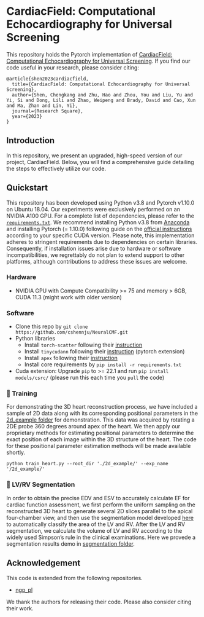 # CardiacField: Computational Echocardiography for Universal Screening

This repository holds the Pytorch implementation of [CardiacField: Computational Echocardiography for Universal Screening](https://njuvision.github.io/CardiacField/). If you find our code useful in your research, please consider citing:

```
@article{shen2023cardiacfield,
  title={CardiacField: Computational Echocardiography for Universal Screening},
  author={Shen, Chengkang and Zhu, Hao and Zhou, You and Liu, Yu and Yi, Si and Dong, Lili and Zhao, Weipeng and Brady, David and Cao, Xun and Ma, Zhan and Lin, Yi},
  journal={Research Square},
  year={2023}
}
```

## Introduction
In this repository, we present an upgraded, high-speed version of our project, CardiacField. Below, you will find a comprehensive guide detailing the steps to effectively utilize our code.

## Quickstart
This repository has been developed using Python v3.8 and Pytorch v1.10.0 on Ubuntu 18.04. Our experiments were exclusively performed on an NVIDIA A100 GPU. For a complete list of dependencies, please refer to the [`requirements.txt`](requirements.txt). We recommend installing Python v3.8 from [Anaconda](https://www.anaconda.com/) and installing Pytorch (= 1.10.0) following guide on the [official instructions](https://pytorch.org/) according to your specific CUDA version. Please note, this implementation adheres to stringent requirements due to dependencies on certain libraries. Consequently, if installation issues arise due to hardware or software incompatibilities, we regrettably do not plan to extend support to other platforms, although contributions to address these issues are welcome.
### Hardware
* NVIDIA GPU with Compute Compatibility >= 75 and memory > 6GB, CUDA 11.3 (might work with older version)

### Software
* Clone this repo by `git clone https://github.com/cshennju/NeuralCMF.git`
* Python libraries
    * Install `torch-scatter` following their [instruction](https://github.com/rusty1s/pytorch_scatter#installation)
    * Install `tinycudann` following their [instruction](https://github.com/NVlabs/tiny-cuda-nn#pytorch-extension) (pytorch extension)
    * Install `apex` following their [instruction](https://github.com/NVIDIA/apex#linux)
    * Install core requirements by `pip install -r requirements.txt`
* Cuda extension: Upgrade `pip` to >= 22.1 and run `pip install models/csrc/` (please run this each time you `pull` the code)

### :key: Training
For demonstrating the 3D heart reconstruction process, we have included a sample of 2D data along with its corresponding positional parameters in the [2d_example folder](2d_example) for demonstration. This data was acquired by rotating a 2DE probe 360 degrees around apex of the heart. We then apply our proprietary methods for estimating positional parameters to determine the exact position of each image within the 3D structure of the heart. The code for these positional parameter estimation methods will be made available shortly.

```
python train_heart.py --root_dir './2d_example/' --exp_name '/2d_example/'
```

### :key: LV/RV Segmentation
In order to obtain the precise EDV and ESV to accurately calculate EF for cardiac function assessment, we first perform the uniform sampling on the reconstructed 3D heart to generate several 2D slices parallel to the apical four-chamber view, and then use the segmentation model developed [here](https://github.com/ys830/mmsegmentation) to automatically classify the area of the LV and RV. After the LV and RV segmentation, we calculate the volume of LV and RV according to the widely used Simpson’s rule in the clinical examinations. Here we provede a segmentation results demo in [segmentation folder](segmentation).

## Acknowledgement
This code is extended from the following repositories.
- [ngp_pl](https://github.com/kwea123/ngp_pl)

We thank the authors for releasing their code. Please also consider citing their work.